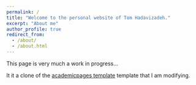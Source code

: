 ```yaml
---
permalink: /
title: "Welcome to the personal website of Tom Hadavizadeh."
excerpt: "About me"
author_profile: true
redirect_from: 
  - /about/
  - /about.html
---
```


This page is very much a work in progress...

It it a clone of the [academicpages template](https://github.com/academicpages/academicpages.github.io) template that I am modifying. 
